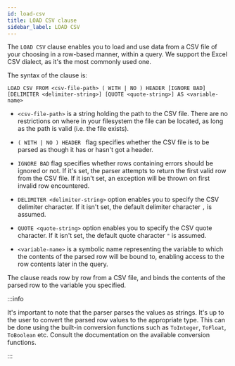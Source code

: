 ```yaml
---
id: load-csv
title: LOAD CSV clause
sidebar_label: LOAD CSV
---
```


The `LOAD CSV` clause enables you to load and use data from a CSV file of your
choosing in a row-based manner, within a query. We support the Excel CSV dialect,
as it's the most commonly used one.

The syntax of the clause is:

```cypher
LOAD CSV FROM <csv-file-path> ( WITH | NO ) HEADER [IGNORE BAD] [DELIMITER <delimiter-string>] [QUOTE <quote-string>] AS <variable-name>
```

* `<csv-file-path>` is a string holding the path to the CSV file. There are no
restrictions on where in your filesystem the file can be located, as long as
the path is valid (i.e. the file exists).

* `( WITH | NO ) HEADER ` flag specifies whether the CSV file is to be
parsed as though it has or hasn't got a header.

* `IGNORE BAD` flag specifies whether rows containing errors should be ignored or
not. If it's set, the parser attempts to return the first valid row from the CSV
file. If it isn't set, an exception will be thrown on first invalid row
encountered.

* `DELIMITER <delimiter-string>` option enables you to specify the CSV delimiter
character. If it isn't set, the default delimiter character `,` is assumed.

* `QUOTE <quote-string>` option enables you to specify the CSV quote character.
If it isn't set, the default quote character `"` is assumed.

* `<variable-name>` is a symbolic name representing the variable to which the
contents of the parsed row will be bound to, enabling access to the row contents
later in the query.

The clause reads row by row from a CSV file, and binds the contents of the
parsed row to the variable you specified.

:::info

It's important to note that the parser parses the values as strings. It's up to
the user to convert the parsed row values to the appropriate type. This can be
done using the built-in conversion functions such as `ToInteger`, `ToFloat`,
`ToBoolean` etc. Consult the documentation on the available conversion functions.

:::

